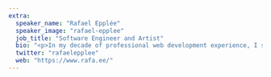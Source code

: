 ```yaml
---
extra:
  speaker_name: "Rafael Epplée"
  speaker_image: "rafael-epplee"
  job_title: "Software Engineer and Artist"
  bio: "<p>In my decade of professional web development experience, I started in JavaScript, PHP and Clojure, then eventually discovered Elm and Haskell, which lead me to Rust. After many side projects, I am lucky to work with it in my day job now.</p><p>I’m obsessed with developer experience, and think that Rust combines an excellent type system, tooling and community, resulting in an experience that’s hard to find elsewhere. I’ve poured lots of thought and experiments into leveraging Rust’s advantages to further extend this experience to testing.</p><p>I love making games, websites and desktop apps, always putting the user first. When I’m not coding, I’m hiking with my dog or making electronic music.</p>"
  twitter: "rafaelepplee"
  web: "https://www.rafa.ee/"
---
```

